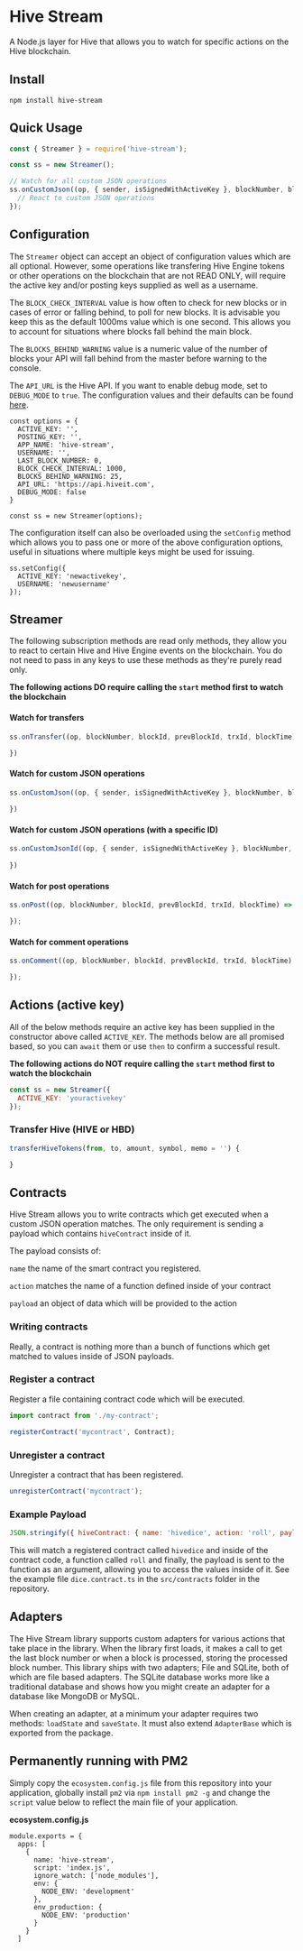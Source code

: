 # Hive Stream

A Node.js layer for Hive that allows you to watch for specific actions on the Hive blockchain.

## Install

```shell
npm install hive-stream
```

## Quick Usage

```javascript
const { Streamer } = require('hive-stream');

const ss = new Streamer();

// Watch for all custom JSON operations
ss.onCustomJson((op, { sender, isSignedWithActiveKey }, blockNumber, blockId, prevBlockId, trxId, blockTime) => {
  // React to custom JSON operations
});
```

## Configuration

The `Streamer` object can accept an object of configuration values which are all optional. However, some operations like transfering Hive Engine tokens or other operations on the blockchain that are not READ ONLY, will require the active key and/or posting keys supplied as well as a username.

The `BLOCK_CHECK_INTERVAL` value is how often to check for new blocks or in cases of error or falling behind, to poll for new blocks. It is advisable you keep this as the default 1000ms value which is one second. This allows you to account for situations where blocks fall behind the main block.

The `BLOCKS_BEHIND_WARNING` value is a numeric value of the number of blocks your API will fall behind from the master before warning to the console.

The `API_URL` is the Hive API. If you want to enable debug mode, set to `DEBUG_MODE` to `true`. The configuration values and their defaults can be found [here](https://github.com/Vheissu/hive-stream/blob/master/config.js).

```
const options = {
  ACTIVE_KEY: '',
  POSTING_KEY: '',
  APP_NAME: 'hive-stream',
  USERNAME: '',
  LAST_BLOCK_NUMBER: 0,
  BLOCK_CHECK_INTERVAL: 1000,
  BLOCKS_BEHIND_WARNING: 25,
  API_URL: 'https://api.hiveit.com',
  DEBUG_MODE: false
}

const ss = new Streamer(options);
```

The configuration itself can also be overloaded using the `setConfig` method which allows you to pass one or more of the above configuration options, useful in situations where multiple keys might be used for issuing.

```
ss.setConfig({
  ACTIVE_KEY: 'newactivekey',
  USERNAME: 'newusername'
});
```

## Streamer

The following subscription methods are read only methods, they allow you to react to certain Hive and Hive Engine events on the blockchain. You do not need to pass in any keys to use these methods as they're purely read only.

**The following actions DO require calling the `start` method first to watch the blockchain**

#### Watch for transfers

```javascript
ss.onTransfer((op, blockNumber, blockId, prevBlockId, trxId, blockTime) => {

})
```

#### Watch for custom JSON operations
```javascript
ss.onCustomJson((op, { sender, isSignedWithActiveKey }, blockNumber, blockId, prevBlockId, trxId, blockTime) => {
  
})
```

#### Watch for custom JSON operations (with a specific ID)
```javascript
ss.onCustomJsonId((op, { sender, isSignedWithActiveKey }, blockNumber, blockId, prevBlockId, trxId, blockTime) => {
  
})
```

#### Watch for post operations
```javascript
ss.onPost((op, blockNumber, blockId, prevBlockId, trxId, blockTime) => {

});
```

#### Watch for comment operations
```javascript
ss.onComment((op, blockNumber, blockId, prevBlockId, trxId, blockTime) => {

});
```

## Actions (active key)

All of the below methods require an active key has been supplied in the constructor above called `ACTIVE_KEY`. The methods below are all promised based, so you can `await` them or use `then` to confirm a successful result.

**The following actions do NOT require calling the `start` method first to watch the blockchain**

```javascript
const ss = new Streamer({
  ACTIVE_KEY: 'youractivekey'
});
```

### Transfer Hive (HIVE or HBD)
```javascript
transferHiveTokens(from, to, amount, symbol, memo = '') {

}
```

## Contracts

Hive Stream allows you to write contracts which get executed when a custom JSON operation matches. The only requirement is sending a payload which contains `hiveContract` inside of it.

The payload consists of:

`name` the name of the smart contract you registered.

`action` matches the name of a function defined inside of your contract

`payload` an object of data which will be provided to the action

### Writing contracts

Really, a contract is nothing more than a bunch of functions which get matched to values inside of JSON payloads.

### Register a contract

Register a file containing contract code which will be executed.

```javascript
import contract from './my-contract';

registerContract('mycontract', Contract);
```

### Unregister a contract

Unregister a contract that has been registered.

```javascript
unregisterContract('mycontract');
```

### Example Payload

```javascript
JSON.stringify({ hiveContract: { name: 'hivedice', action: 'roll', payload: { roll: 22, amount: '1'} } })
```

This will match a registered contract called `hivedice` and inside of the contract code, a function called `roll` and finally, the payload is sent to the function as an argument, allowing you to access the values inside of it. See the example file `dice.contract.ts` in the `src/contracts` folder in the repository.

## Adapters

The Hive Stream library supports custom adapters for various actions that take place in the library. When the library first loads, it makes a call to get the last block number or when a block is processed, storing the processed block number. This library ships with two adapters; File and SQLite, both of which are file based adapters. The SQLite database works more like a traditional database and shows how you might create an adapter for a database like MongoDB or MySQL.

When creating an adapter, at a minimum your adapter requires two methods: `loadState` and `saveState`. It must also extend `AdapterBase` which is exported from the package.

## Permanently running with PM2

Simply copy the `ecosystem.config.js` file from this repository into your application, globally install `pm2` via `npm install pm2 -g` and change the `script` value below to reflect the main file of your application.

**ecosystem.config.js**

```
module.exports = {
  apps: [
    {
      name: 'hive-stream',
      script: 'index.js',
      ignore_watch: ['node_modules'],
      env: {
        NODE_ENV: 'development'
      },
      env_production: {
        NODE_ENV: 'production'
      }
    }
  ]
```
